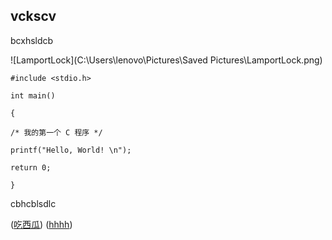 ## vckscv

bcxhsldcb

![LamportLock](C:\Users\lenovo\Pictures\Saved Pictures\LamportLock.png)

```
#include <stdio.h>

int main()

{

/* 我的第一个 C 程序 */

printf("Hello, World! \n");

return 0;

}
```

cbhcblsdlc

([吃西瓜](http://i.mooc.chaoxing.com/space/index?t=1619702858439))
([hhhh](https://github.com/yangyongling4/yangyong1/blob/main/README.md))

